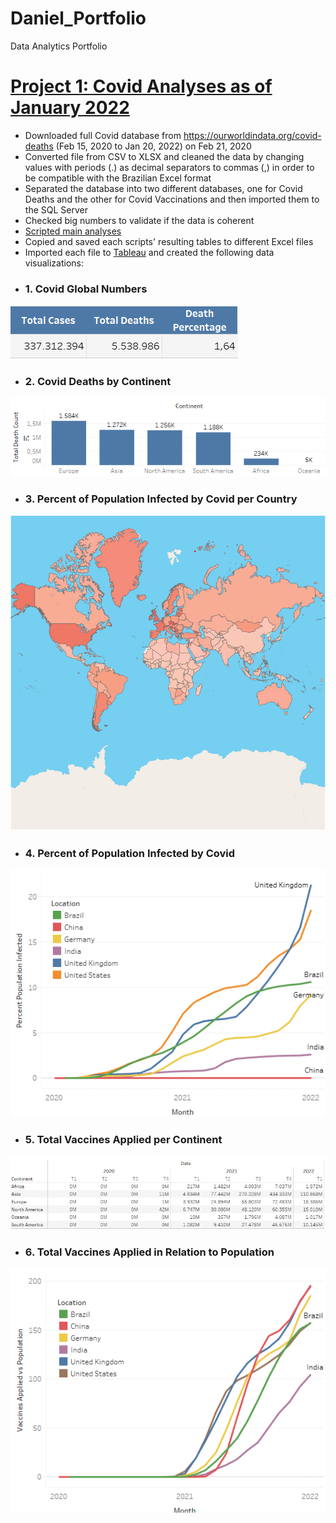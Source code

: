 # Daniel_Portfolio
Data Analytics Portfolio

# [Project 1: Covid Analyses as of January 2022](https://github.com/danihmoreno/Project-1-Covid-Analyses)
* Downloaded full Covid database from https://ourworldindata.org/covid-deaths  (Feb 15, 2020 to Jan 20, 2022) on Feb 21, 2020
* Converted file from CSV to XLSX and cleaned the data by changing values with periods (.) as decimal separators to commas (,) in order to be compatible with the Brazilian Excel format
* Separated the database into two different databases, one for Covid Deaths and the other for Covid Vaccinations and then imported them to the SQL Server
* Checked big numbers to validate if the data is coherent
* [Scripted main analyses](https://github.com/danihmoreno/Project-1-Covid-Analyses/blob/main/Project%201:%20Covid%20Analyses%20Scripts.sql)
* Copied and saved each scripts' resulting tables to different Excel files
* Imported each file to [Tableau](https://public.tableau.com/app/profile/daniel.moreno3206/viz/COVIDAnalyses/Dashboard1) and created the following data visualizations: 
* ### 1. Covid Global Numbers

![](https://raw.githubusercontent.com/danihmoreno/Project-1-Covid-Analyses/main/images/Covid%20Global%20Numbers.png)

* ### 2. Covid Deaths by Continent

![](https://raw.githubusercontent.com/danihmoreno/Project-1-Covid-Analyses/main/images/Total%20Death%20Count%20by%20Continent.png)

* ### 3. Percent of Population Infected by Covid per Country

![](https://raw.githubusercontent.com/danihmoreno/Project-1-Covid-Analyses/main/images/Percent%20of%20Population%20Infected%20by%20Covid%20per%20Country.png)

* ### 4. Percent of Population Infected by Covid

![](https://raw.githubusercontent.com/danihmoreno/Project-1-Covid-Analyses/main/images/Percent%20of%20Population%20Infected%20by%20Covid.png)

* ### 5. Total Vaccines Applied per Continent

![](https://raw.githubusercontent.com/danihmoreno/Project-1-Covid-Analyses/main/images/Total%20Vaccines%20Applied%20per%20Continent.png)

* ### 6. Total Vaccines Applied in Relation to Population

![](https://raw.githubusercontent.com/danihmoreno/Project-1-Covid-Analyses/main/images/Total%20Covid%20Vaccines%20Applied%20in%20Relation%20to%20Population.png)
